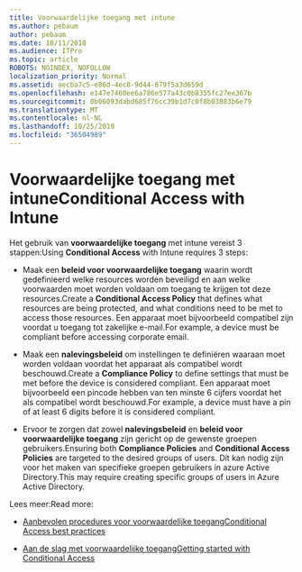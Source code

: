 ```yaml
---
title: Voorwaardelijke toegang met intune
ms.author: pebaum
author: pebaum
ms.date: 10/11/2018
ms.audience: ITPro
ms.topic: article
ROBOTS: NOINDEX, NOFOLLOW
localization_priority: Normal
ms.assetid: aecba7c5-e86d-4ec8-9d44-679f5a3d659d
ms.openlocfilehash: e147e7460ee6a786e577a43c0b8355fc27ee367b
ms.sourcegitcommit: 0b06093dabd685f76cc39b1d7c0f8b03883b6e79
ms.translationtype: MT
ms.contentlocale: nl-NL
ms.lasthandoff: 10/25/2019
ms.locfileid: "36504989"
---
```

# <a name="conditional-access-with-intune"></a><span data-ttu-id="a6abf-102">Voorwaardelijke toegang met intune</span><span class="sxs-lookup"><span data-stu-id="a6abf-102">Conditional Access with Intune</span></span>

<span data-ttu-id="a6abf-103">Het gebruik van **voorwaardelijke toegang** met intune vereist 3 stappen:</span><span class="sxs-lookup"><span data-stu-id="a6abf-103">Using **Conditional Access** with Intune requires 3 steps:</span></span> 
  
- <span data-ttu-id="a6abf-104">Maak een **beleid voor voorwaardelijke toegang** waarin wordt gedefinieerd welke resources worden beveiligd en aan welke voorwaarden moet worden voldaan om toegang te krijgen tot deze resources.</span><span class="sxs-lookup"><span data-stu-id="a6abf-104">Create a **Conditional Access Policy** that defines what resources are being protected, and what conditions need to be met to access those resources.</span></span> <span data-ttu-id="a6abf-105">Een apparaat moet bijvoorbeeld compatibel zijn voordat u toegang tot zakelijke e-mail.</span><span class="sxs-lookup"><span data-stu-id="a6abf-105">For example, a device must be compliant before accessing corporate email.</span></span> 
    
- <span data-ttu-id="a6abf-106">Maak een **nalevingsbeleid** om instellingen te definiëren waaraan moet worden voldaan voordat het apparaat als compatibel wordt beschouwd.</span><span class="sxs-lookup"><span data-stu-id="a6abf-106">Create a **Compliance Policy** to define settings that must be met before the device is considered compliant.</span></span> <span data-ttu-id="a6abf-107">Een apparaat moet bijvoorbeeld een pincode hebben van ten minste 6 cijfers voordat het als compatibel wordt beschouwd.</span><span class="sxs-lookup"><span data-stu-id="a6abf-107">For example, a device must have a pin of at least 6 digits before it is considered compliant.</span></span> 
    
- <span data-ttu-id="a6abf-108">Ervoor te zorgen dat zowel **nalevingsbeleid** en **beleid voor voorwaardelijke toegang** zijn gericht op de gewenste groepen gebruikers.</span><span class="sxs-lookup"><span data-stu-id="a6abf-108">Ensuring both **Compliance Policies** and **Conditional Access Policies** are targeted to the desired groups of users.</span></span> <span data-ttu-id="a6abf-109">Dit kan nodig zijn voor het maken van specifieke groepen gebruikers in azure Active Directory.</span><span class="sxs-lookup"><span data-stu-id="a6abf-109">This may require creating specific groups of users in Azure Active Directory.</span></span> 
    
<span data-ttu-id="a6abf-110">Lees meer:</span><span class="sxs-lookup"><span data-stu-id="a6abf-110">Read more:</span></span>
  
- [<span data-ttu-id="a6abf-111">Aanbevolen procedures voor voorwaardelijke toegang</span><span class="sxs-lookup"><span data-stu-id="a6abf-111">Conditional Access best practices</span></span>](https://docs.microsoft.com/azure/active-directory/conditional-access/best-practices)
    
- [<span data-ttu-id="a6abf-112">Aan de slag met voorwaardelijke toegang</span><span class="sxs-lookup"><span data-stu-id="a6abf-112">Getting started with Conditional Access </span></span>](https://docs.microsoft.com/azure/active-directory/active-directory-conditional-access-azure-portal-get-started)
    

